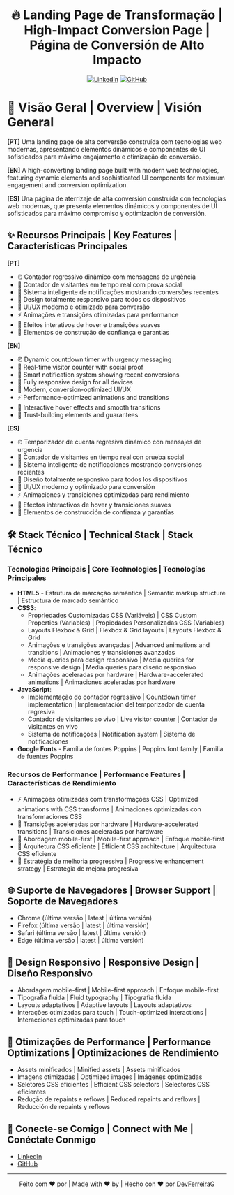 <div align="center">

# 🔥 Landing Page de Transformação | High-Impact Conversion Page | Página de Conversión de Alto Impacto

[![LinkedIn](https://img.shields.io/badge/-LinkedIn-0077B5?style=flat-square&logo=linkedin&logoColor=white)](https://www.linkedin.com/in/DevFerreiraG)
[![GitHub](https://img.shields.io/badge/-GitHub-181717?style=flat-square&logo=github&logoColor=white)](https://github.com/FuturoDevJunior/euita)

</div>

# 🌟 Visão Geral | Overview | Visión General

**[PT]** Uma landing page de alta conversão construída com tecnologias web modernas, apresentando elementos dinâmicos e componentes de UI sofisticados para máximo engajamento e otimização de conversão.

**[EN]** A high-converting landing page built with modern web technologies, featuring dynamic elements and sophisticated UI components for maximum engagement and conversion optimization.

**[ES]** Una página de aterrizaje de alta conversión construida con tecnologías web modernas, que presenta elementos dinámicos y componentes de UI sofisticados para máximo compromiso y optimización de conversión.

## ✨ Recursos Principais | Key Features | Características Principales

**[PT]**
- ⏰ Contador regressivo dinâmico com mensagens de urgência
- 👥 Contador de visitantes em tempo real com prova social
- 🔔 Sistema inteligente de notificações mostrando conversões recentes
- 📱 Design totalmente responsivo para todos os dispositivos
- 🎨 UI/UX moderno e otimizado para conversão
- ⚡ Animações e transições otimizadas para performance
- 💫 Efeitos interativos de hover e transições suaves
- 🎯 Elementos de construção de confiança e garantias

**[EN]**
- ⏰ Dynamic countdown timer with urgency messaging
- 👥 Real-time visitor counter with social proof
- 🔔 Smart notification system showing recent conversions
- 📱 Fully responsive design for all devices
- 🎨 Modern, conversion-optimized UI/UX
- ⚡ Performance-optimized animations and transitions
- 💫 Interactive hover effects and smooth transitions
- 🎯 Trust-building elements and guarantees

**[ES]**
- ⏰ Temporizador de cuenta regresiva dinámico con mensajes de urgencia
- 👥 Contador de visitantes en tiempo real con prueba social
- 🔔 Sistema inteligente de notificaciones mostrando conversiones recientes
- 📱 Diseño totalmente responsivo para todos los dispositivos
- 🎨 UI/UX moderno y optimizado para conversión
- ⚡ Animaciones y transiciones optimizadas para rendimiento
- 💫 Efectos interactivos de hover y transiciones suaves
- 🎯 Elementos de construcción de confianza y garantías

## 🛠 Stack Técnico | Technical Stack | Stack Técnico

### Tecnologias Principais | Core Technologies | Tecnologías Principales

- **HTML5** - Estrutura de marcação semântica | Semantic markup structure | Estructura de marcado semántico
- **CSS3**:
  - Propriedades Customizadas CSS (Variáveis) | CSS Custom Properties (Variables) | Propiedades Personalizadas CSS (Variables)
  - Layouts Flexbox & Grid | Flexbox & Grid layouts | Layouts Flexbox & Grid
  - Animações e transições avançadas | Advanced animations and transitions | Animaciones y transiciones avanzadas
  - Media queries para design responsivo | Media queries for responsive design | Media queries para diseño responsivo
  - Animações aceleradas por hardware | Hardware-accelerated animations | Animaciones aceleradas por hardware
- **JavaScript**:
  - Implementação do contador regressivo | Countdown timer implementation | Implementación del temporizador de cuenta regresiva
  - Contador de visitantes ao vivo | Live visitor counter | Contador de visitantes en vivo
  - Sistema de notificações | Notification system | Sistema de notificaciones
- **Google Fonts** - Família de fontes Poppins | Poppins font family | Familia de fuentes Poppins

### Recursos de Performance | Performance Features | Características de Rendimiento

- ⚡ Animações otimizadas com transformações CSS | Optimized animations with CSS transforms | Animaciones optimizadas con transformaciones CSS
- 🚀 Transições aceleradas por hardware | Hardware-accelerated transitions | Transiciones aceleradas por hardware
- 📱 Abordagem mobile-first | Mobile-first approach | Enfoque mobile-first
- 🎯 Arquitetura CSS eficiente | Efficient CSS architecture | Arquitectura CSS eficiente
- 🔄 Estratégia de melhoria progressiva | Progressive enhancement strategy | Estrategia de mejora progresiva

## 🌐 Suporte de Navegadores | Browser Support | Soporte de Navegadores

- Chrome (última versão | latest | última versión)
- Firefox (última versão | latest | última versión)
- Safari (última versão | latest | última versión)
- Edge (última versão | latest | última versión)

## 📱 Design Responsivo | Responsive Design | Diseño Responsivo

- Abordagem mobile-first | Mobile-first approach | Enfoque mobile-first
- Tipografia fluida | Fluid typography | Tipografía fluida
- Layouts adaptativos | Adaptive layouts | Layouts adaptativos
- Interações otimizadas para touch | Touch-optimized interactions | Interacciones optimizadas para touch

## 🚀 Otimizações de Performance | Performance Optimizations | Optimizaciones de Rendimiento

- Assets minificados | Minified assets | Assets minificados
- Imagens otimizadas | Optimized images | Imágenes optimizadas
- Seletores CSS eficientes | Efficient CSS selectors | Selectores CSS eficientes
- Redução de repaints e reflows | Reduced repaints and reflows | Reducción de repaints y reflows

## 🔗 Conecte-se Comigo | Connect with Me | Conéctate Conmigo

- [LinkedIn](https://www.linkedin.com/in/DevFerreiraG)
- [GitHub](https://github.com/FuturoDevJunior/euita)

---

<div align="center">

Feito com ❤️ por | Made with ❤️ by | Hecho con ❤️ por [DevFerreiraG](https://github.com/FuturoDevJunior)

</div>
